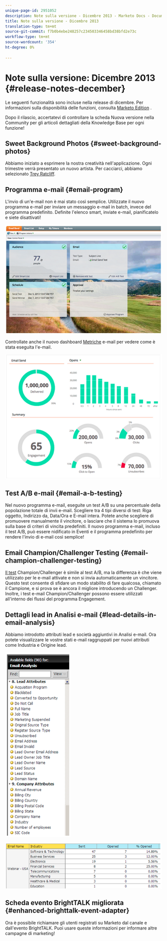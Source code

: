 ```yaml
---
unique-page-id: 2951052
description: Note sulla versione - Dicembre 2013 - Marketo Docs - Documentazione prodotto
title: Note sulla versione - Dicembre 2013
translation-type: tm+mt
source-git-commit: f7b0b4ebe248257c234503346458bd38bfd2e73c
workflow-type: tm+mt
source-wordcount: '354'
ht-degree: 0%

---
```



# Note sulla versione: Dicembre 2013 {#release-notes-december}

Le seguenti funzionalità sono incluse nella release di dicembre. Per informazioni sulla disponibilità delle funzioni, consulta [Marketo Edition](http://docs.marketo.com/display/docs/assets/pricing.php) .

Dopo il rilascio, accertatevi di controllare la scheda Nuova versione nella Community per gli articoli dettagliati della Knowledge Base per ogni funzione!

## Sweet Background Photos {#sweet-background-photos}

Abbiamo iniziato a esprimere la nostra creatività nell&#39;applicazione. Ogni trimestre verrà presentato un nuovo artista. Per cacciarci, abbiamo selezionato [Trey Ratcliff](http://stuckincustoms.smugmug.com/).

## Programma e-mail {#email-program}

L&#39;invio di un&#39;e-mail non è mai stato così semplice. Utilizzate il nuovo programma [](/help/marketo/product-docs/email-marketing/email-programs/creating-an-email-program/understanding-email-programs.md) e-mail per inviare un messaggio e-mail in batch, invece del programma predefinito. Definite l&#39;elenco smart, inviate e-mail, pianificatelo e siete disattivati!

![](assets/image2014-9-22-17-3a19-3a55.png)

Controllate anche il nuovo dashboard [Metriche](/help/marketo/product-docs/email-marketing/email-programs/email-program-data/view-the-email-program-dashboard.md) e-mail per vedere come è stata eseguita l&#39;e-mail.

![](assets/image2014-9-22-17-3a20-3a14.png)

## Test A/B e-mail {#email-a-b-testing}

Nel nuovo programma e-mail, eseguite un test [](/help/marketo/product-docs/email-marketing/email-programs/email-program-actions/email-test-a-b-test/add-an-a-b-test.md) A/B su una percentuale della popolazione totale di invii e-mail. Scegliere tra 4 tipi diversi di test: Riga oggetto, Indirizzo da, Data/Ora e E-mail intera. Potete anche scegliere di promuovere manualmente il vincitore, o lasciare che il sistema lo promuova sulla base di criteri di vincita predefiniti. Il nuovo programma e-mail, incluso il test A/B, può essere nidificato in Eventi e il programma predefinito per rendere l&#39;invio di e-mail così semplice!

## Email Champion/Challenger Testing {#email-champion-challenger-testing}

[Il test](/help/marketo/product-docs/email-marketing/general/functions-in-the-editor/email-tests-champion-challenger/add-an-email-champion-challenger.md) Champion/Challenger è simile al test A/B, ma la differenza è che viene utilizzato per le e-mail attivate e non si invia automaticamente un vincitore. Questo test consente di sfidare un modo stabilito di fare qualcosa, chiamato il Campione, e si prova se è ancora il migliore introducendo un Challenger. Inoltre, i test e-mail Champion/Challenger possono essere utilizzati all&#39;interno dei flussi del programma Engagement.

## Dettagli lead in Analisi e-mail {#lead-details-in-email-analysis}

Abbiamo introdotto attributi lead e società aggiuntivi in Analisi e-mail. Ora potete visualizzare le vostre stati e-mail raggruppati per nuovi attributi come Industria e Origine lead.

![](assets/image2014-9-22-17-3a20-3a43.png)

![](assets/image2014-9-22-17-3a21-3a18.png)

## Scheda evento BrightTALK migliorata {#enhanced-brighttalk-event-adapter}

Ora è possibile richiamare gli utenti registrati su Marketo dal canale e dall&#39;evento BrightTALK. Puoi usare queste informazioni per informare altre campagne di marketing!
